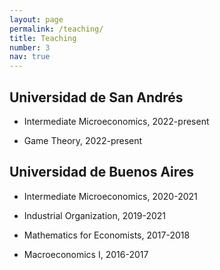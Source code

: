 ```yaml
---
layout: page
permalink: /teaching/
title: Teaching
number: 3
nav: true
---
```


## Universidad de San Andrés

* Intermediate Microeconomics, 2022-present

* Game Theory, 2022-present


## Universidad de Buenos Aires

* Intermediate Microeconomics, 2020-2021

* Industrial Organization, 2019-2021

* Mathematics for Economists, 2017-2018

* Macroeconomics I, 2016-2017
